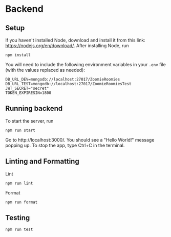 # Backend

## Setup

If you haven't installed Node, download and install it from this link:
https://nodejs.org/en/download/. After installing Node, run

```
npm install
```

You will need to include the following environment variables in your `.env` file (with the values replaced as needed):

```
DB_URL_DEV=mongodb://localhost:27017/ZoomieRoomies
DB_URL_TEST=mongodb://localhost:27017/ZoomieRoomiesTest
JWT_SECRET="secret"
TOKEN_EXPIRESIN=1800
```

## Running backend

To start the server, run

```
npm run start
```

Go to http://localhost:3000/. You should see a "Hello World!" message popping up. To stop the app, type Ctrl+C in the terminal.

## Linting and Formatting

Lint

```
npm run lint
```

Format

```
npm run format
```

## Testing

```
npm run test
```
